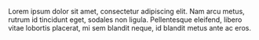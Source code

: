 <!-- Rouge Highlighter token test - Generic -->
Lorem ipsum dolor sit amet, consectetur adipiscing elit. Nam arcu metus, rutrum id tincidunt eget, sodales non ligula. Pellentesque eleifend, libero vitae lobortis placerat, mi sem blandit neque, id blandit metus ante ac eros.
